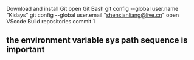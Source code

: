 Download and install Git
open Git Bash
    git config --global user.name "Kidays"
    git config --global user.email "shenxianliang@live.cn"
open VScode
Build repositories
commit
1

## the environment variable sys path sequence is important